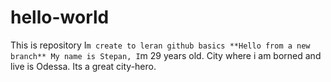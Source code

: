 # hello-world
This is repository I`m create to leran github basics
**Hello from a new branch**
My name is Stepan, I`m 29 years old. City where i am borned and live is Odessa. Its a great city-hero.
